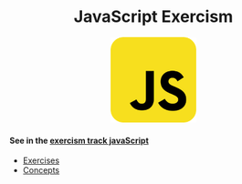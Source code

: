 <h1 align="center">
JavaScript Exercism
</h1>

<p align="center">
    <img width="150" src="./img/logo-js.png" />
</p>

#### See in the [exercism track javaScript](https://exercism.org/tracks/javascript)

- [Exercises](./)
- [Concepts](./)
